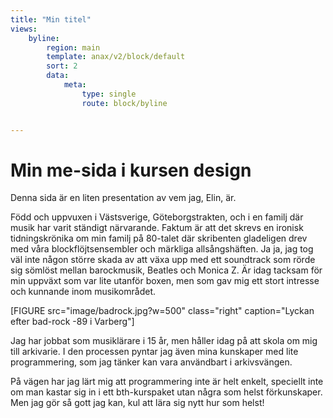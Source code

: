 ```yaml
---
title: "Min titel"
views:
    byline:
        region: main
        template: anax/v2/block/default
        sort: 2
        data:
            meta:
                type: single
                route: block/byline


---
```

Min me-sida i kursen design
=========================

Denna sida är en liten presentation av vem jag, Elin, är.

Född och uppvuxen i Västsverige, Göteborgstrakten, och i en familj där musik har varit ständigt närvarande. Faktum är att det skrevs en ironisk tidningskrönika om min familj på 80-talet där skribenten gladeligen drev med våra blockflöjtsensembler och märkliga allsångshäften. Ja ja, jag tog väl inte någon större skada av att växa upp med ett soundtrack som rörde sig sömlöst mellan barockmusik, Beatles och Monica Z. Är idag tacksam för min uppväxt som var lite utanför boxen, men som gav mig ett stort intresse och kunnande inom musikområdet.

[FIGURE src="image/badrock.jpg?w=500" class="right" caption="Lyckan efter bad-rock -89 i Varberg"]

Jag har jobbat som musiklärare i 15 år, men håller idag på att skola om mig till arkivarie. I den processen pyntar jag även mina kunskaper med lite programmering, som jag tänker kan vara användbart i arkivsvängen.

På vägen har jag lärt mig att programmering inte är helt enkelt, speciellt inte om man kastar sig in i ett bth-kurspaket utan några som helst förkunskaper. Men jag gör så gott jag kan, kul att lära sig nytt hur som helst!
